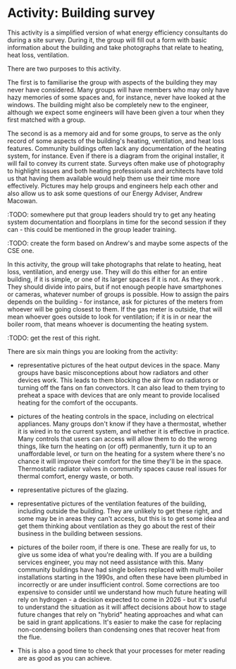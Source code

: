 # Activity:  Building survey

This activity is a simplified version of what energy efficiency consultants do during a site survey. During it, the group will fill out a form with basic information about the building and take photographs that relate to heating, heat loss, ventilation.

There are two purposes to this activity.  

The first is to familiarise the group with aspects of the building they may never have considered.  Many groups will have members who may only have hazy memories of some spaces and, for instance, never have looked at the windows.  The building might also be completely new to the engineer, although we expect some engineers will have been given a tour when they first matched with a group.

The second is as a memory aid and for some groups, to serve as the only record of some aspects of the building's heating, ventilation, and heat loss features.  Community buildings often lack any documentation of the heating system, for instance.  Even if there is a diagram from the original installer, it will fail to convey its current state.  Surveys often make use of photography to highlight issues and both heating professionals and architects have told us that having them available would help them use their time more effectively.  Pictures may help groups and engineers help each other and also allow us to ask some questions of our Energy Adviser, Andrew Macowan.

:TODO: somewhere put that group leaders should try to get any heating system documentation and floorplans in time for the second session if they can - this could be mentioned in the group leader training.

:TODO: create the form based on Andrew's and maybe some aspects of the CSE one.

In this activity, the group will take photographs that relate to heating, heat loss, ventilation, and energy use.  They will do this either for an entire building, if it is simple, or one of its larger spaces if it is not.  As they work .  They should divide into pairs, but if not enough people have smartphones or cameras, whatever number of groups is possible. How to assign the pairs depends on the building - for instance, ask for pictures of the meters from whoever will be going closest to them.  If the gas meter is outside, that will mean whoever goes outside to look for ventilation; if it is in or near the boiler room, that means whoever is documenting the heating system.

:TODO: get the rest of this right.

There are six main things you are looking from the activity:

- representative pictures of the heat output devices in the space.  Many groups have basic misconceptions about how radiators and other devices work.  This leads to them blocking the air flow on radiators or turning off the fans on fan convectors.  It can also lead to them trying to preheat a space with devices that are only meant to provide localised heating for the comfort of the occupants. 

- pictures of the heating controls in the space, including on electrical appliances.  Many groups don't know if they have a thermostat, whether it is wired in to the current system, and whether it is effective in practice.  Many controls that users can access will allow them to do the wrong things, like turn the heating on (or off) permanently, turn it up to an unaffordable level, or turn on the heating for a system where there's no chance it will improve their comfort for the time they'll be in the space.  Thermostatic radiator valves in community spaces cause real issues for thermal comfort, energy waste, or both.

- representative pictures of the glazing.

- representative pictures of the ventilation features of the building, including outside the building.  They are unlikely to get these right, and some may be in areas they can't access, but this is to get some idea and get them thinking about ventilation as they go about the rest of their business in the building between sessions.

- pictures of the boiler room, if there is one.  These are really for us, to give us some idea of what you're dealing with.    If you are a building services engineer, you may not need assistance with this.  Many community buildings have had single boilers replaced with multi-boiler installations starting in the 1990s, and often these have been plumbed in incorrectly or are under insufficient control.  Some corrections are too expensive to consider until we understand how much future heating will rely on hydrogen - a decision expected to come in 2026 - but it's useful to understand the situation as it will affect decisions about how to stage future changes that rely on "hybrid" heating approaches and what can be said in grant applications.  It's easier to make the case for replacing non-condensing boilers than condensing ones that recover heat from the flue.

- This is also a good time to check that your processes for meter reading are as good as you can achieve.